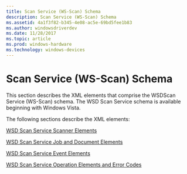 ```yaml
---
title: Scan Service (WS-Scan) Schema
description: Scan Service (WS-Scan) Schema
ms.assetid: 4a1f3f82-b345-4e08-ac5e-69bd5fee1b83
ms.author: windowsdriverdev
ms.date: 11/28/2017
ms.topic: article
ms.prod: windows-hardware
ms.technology: windows-devices
---
```


# Scan Service (WS-Scan) Schema


This section describes the XML elements that comprise the WSDScan Service (WS-Scan) schema. The WSD Scan Service schema is available beginning with Windows Vista.

The following sections describe the XML elements:

[WSD Scan Service Scanner Elements](wsd-scan-service-scanner-elements.md)

[WSD Scan Service Job and Document Elements](wsd-scan-service-job-and-document-elements.md)

[WSD Scan Service Event Elements](wsd-scan-service-event-elements.md)

[WSD Scan Service Operation Elements and Error Codes](wsd-scan-service-operation-elements-and-error-codes.md)

 

 





